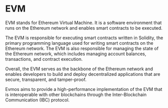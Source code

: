# EVM

EVM stands for Ethereum Virtual Machine. It is a software environment that runs on the Ethereum network and enables smart contracts to be executed.

The EVM is responsible for executing smart contracts written in Solidity, the primary programming language used for writing smart contracts on the Ethereum network. The EVM is also responsible for managing the state of the Ethereum network, which includes managing account balances, transactions, and contract execution.

Overall, the EVM serves as the backbone of the Ethereum network and enables developers to build and deploy decentralized applications that are secure, transparent, and tamper-proof.

Evmos aims to provide a high-performance implementation of the EVM that is interoperable with other blockchains through the Inter-Blockchain Communication (IBC) protocol.
